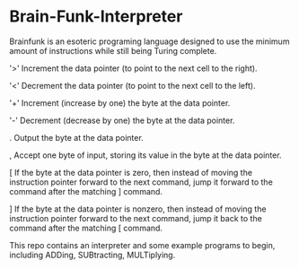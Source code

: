 # Brain-Funk-Interpreter

Brainfunk is an esoteric programing language designed to use the minimum amount of instructions while still being Turing complete.

'>' Increment the data pointer (to point to the next cell to the right).

'<' Decrement the data pointer (to point to the next cell to the left).

'+' Increment (increase by one) the byte at the data pointer.

'-' Decrement (decrease by one) the byte at the data pointer.

. Output the byte at the data pointer.

, Accept one byte of input, storing its value in the byte at the data pointer.

[ If the byte at the data pointer is zero, then instead of moving the instruction pointer forward to the next command, jump it forward to the command after the matching ] command.

] If the byte at the data pointer is nonzero, then instead of moving the instruction pointer forward to the next command, jump it back to the command after the matching [ command.

This repo contains an interpreter and some example programs to begin, including ADDing, SUBtracting, MULTiplying.
